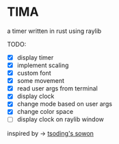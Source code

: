 # TIMA
a timer written in rust using raylib

TODO:
- [x] display timer
- [x] implement scaling
- [x] custom font
- [x] some movement
- [x] read user args from terminal
- [x] display clock
- [x] change mode based on user args
- [x] change color space
- [ ] display clock on raylib window

inspired by -> [tsoding's sowon](https://github.com/tsoding/sowon)
